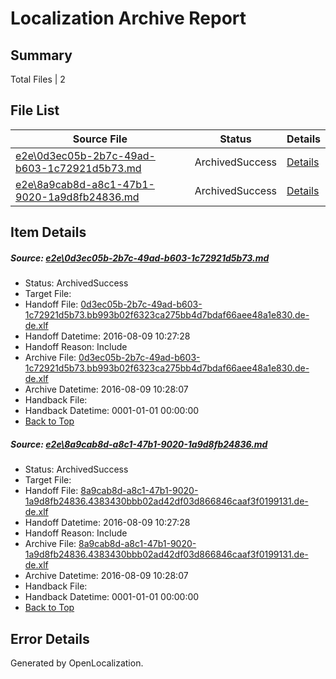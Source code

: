 # <a name='report-top'></a> Localization Archive Report

## Summary
 Total Files | 2

## File List
 Source File | Status | Details 
 ----------- | ------ | ------- 
 [e2e\0d3ec05b-2b7c-49ad-b603-1c72921d5b73.md](https://github.com/OpenLocalizationTestOrg/oltest/blob/4a99f26108226dacb8f2a00acad774c1f3d7151c/e2e/0d3ec05b-2b7c-49ad-b603-1c72921d5b73.md) | ArchivedSuccess | [Details](#de94e0d1093dd1b22dd3c0070ffff324efb2bf9a1)
 [e2e\8a9cab8d-a8c1-47b1-9020-1a9d8fb24836.md](https://github.com/OpenLocalizationTestOrg/oltest/blob/4a99f26108226dacb8f2a00acad774c1f3d7151c/e2e/8a9cab8d-a8c1-47b1-9020-1a9d8fb24836.md) | ArchivedSuccess | [Details](#699f43fb729db42e105baa82bedc8e60008128002)

## Item Details
##### <a name='de94e0d1093dd1b22dd3c0070ffff324efb2bf9a1'></a> Source: [e2e\0d3ec05b-2b7c-49ad-b603-1c72921d5b73.md](https://github.com/OpenLocalizationTestOrg/oltest/blob/4a99f26108226dacb8f2a00acad774c1f3d7151c/e2e/0d3ec05b-2b7c-49ad-b603-1c72921d5b73.md)
* Status: ArchivedSuccess
* Target File: 
* Handoff File: [0d3ec05b-2b7c-49ad-b603-1c72921d5b73.bb993b02f6323ca275bb4d7bdaf66aee48a1e830.de-de.xlf](https://github.com/OpenLocalizationTestOrg/olhandoff-e2e/blob/abe417cf48a1efce12e1368c198d401468d159d7/ol-handoff/OpenLocalizationTestOrg/ol-test-dede/ci/ht/0d3ec05b-2b7c-49ad-b603-1c72921d5b73.bb993b02f6323ca275bb4d7bdaf66aee48a1e830.de-de.xlf)
* Handoff Datetime: 2016-08-09 10:27:28
* Handoff Reason: Include
* Archive File: [0d3ec05b-2b7c-49ad-b603-1c72921d5b73.bb993b02f6323ca275bb4d7bdaf66aee48a1e830.de-de.xlf](https://github.com/OpenLocalizationTestOrg/olhandoff-e2e/blob/30ee09a5783764cc9c29bc263c857d5714ec4b8b/ol-archive/OpenLocalizationTestOrg/ol-test-dede/ci/ht/0d3ec05b-2b7c-49ad-b603-1c72921d5b73.bb993b02f6323ca275bb4d7bdaf66aee48a1e830.de-de.xlf)
* Archive Datetime: 2016-08-09 10:28:07
* Handback File: 
* Handback Datetime: 0001-01-01 00:00:00
* [Back to Top](#report-top)

##### <a name='699f43fb729db42e105baa82bedc8e60008128002'></a> Source: [e2e\8a9cab8d-a8c1-47b1-9020-1a9d8fb24836.md](https://github.com/OpenLocalizationTestOrg/oltest/blob/4a99f26108226dacb8f2a00acad774c1f3d7151c/e2e/8a9cab8d-a8c1-47b1-9020-1a9d8fb24836.md)
* Status: ArchivedSuccess
* Target File: 
* Handoff File: [8a9cab8d-a8c1-47b1-9020-1a9d8fb24836.4383430bbb02ad42df03d866846caaf3f0199131.de-de.xlf](https://github.com/OpenLocalizationTestOrg/olhandoff-e2e/blob/abe417cf48a1efce12e1368c198d401468d159d7/ol-handoff/OpenLocalizationTestOrg/ol-test-dede/ci/ht/8a9cab8d-a8c1-47b1-9020-1a9d8fb24836.4383430bbb02ad42df03d866846caaf3f0199131.de-de.xlf)
* Handoff Datetime: 2016-08-09 10:27:28
* Handoff Reason: Include
* Archive File: [8a9cab8d-a8c1-47b1-9020-1a9d8fb24836.4383430bbb02ad42df03d866846caaf3f0199131.de-de.xlf](https://github.com/OpenLocalizationTestOrg/olhandoff-e2e/blob/30ee09a5783764cc9c29bc263c857d5714ec4b8b/ol-archive/OpenLocalizationTestOrg/ol-test-dede/ci/ht/8a9cab8d-a8c1-47b1-9020-1a9d8fb24836.4383430bbb02ad42df03d866846caaf3f0199131.de-de.xlf)
* Archive Datetime: 2016-08-09 10:28:07
* Handback File: 
* Handback Datetime: 0001-01-01 00:00:00
* [Back to Top](#report-top)


## Error Details

Generated by OpenLocalization.
